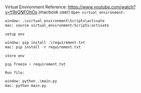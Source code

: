 Virtual Environment
Reference: https://www.youtube.com/watch?v=Y9jiGNFOhOs (macbook user)
`Open virtual environment:`

```python
window: .\virtual_environment\Scripts\activate
mac: source virtual_environment/Scripts/activate
```

`setup env`

```python
window: pip install .\requirement.txt
mac: pip install -r requirement.txt
```

`store env`

```python
pip freeze > requirement.txt
```

`Run file:`

```python
window: python .\main.py
mac: python main.py
```
